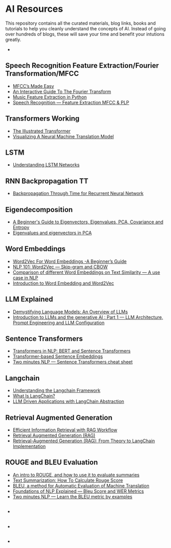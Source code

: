# AI Resources

This repository contains all the curated materials, blog links, books and tutorials to help you cleanly understand the concepts of AI. Instead of going over hundreds of blogs, these will save your time and benefit your intutions greatly.

- <DT><A HREF="">  </A> 

## Speech Recognition Feature Extraction/Fourier Transformation/MFCC
- <DT><A HREF="https://medium.com/@tanveer9812/mfccs-made-easy-7ef383006040"> MFCC’s Made Easy </A> 
- <DT><A HREF="https://betterexplained.com/articles/an-interactive-guide-to-the-fourier-transform/"> An Interactive Guide To The Fourier Transform </A> 
- <DT><A HREF="https://towardsdatascience.com/extract-features-of-music-75a3f9bc265d"> Music Feature Extraction in Python </A> 
- <DT><A HREF="https://jonathan-hui.medium.com/speech-recognition-feature-extraction-mfcc-plp-5455f5a69dd9"> Speech Recognition — Feature Extraction MFCC & PLP </A> 

## Transformers Working
- <DT><A HREF="https://jalammar.github.io/illustrated-transformer/"> The Illustrated Transformer </A> 
- <DT><A HREF="https://jalammar.github.io/visualizing-neural-machine-translation-mechanics-of-seq2seq-models-with-attention/"> Visualizing A Neural Machine Translation Model </A> 

## LSTM 
- <DT><A HREF="https://colah.github.io/posts/2015-08-Understanding-LSTMs/"> Understanding LSTM Networks </A>

## RNN Backpropagation TT
- <DT><A HREF="https://mmuratarat.github.io/2019-02-07/bptt-of-rnn"> Backpropagation Through Time for Recurrent Neural Network </A>

## Eigendecomposition
- <DT><A HREF="https://wiki.pathmind.com/eigenvector"> A Beginner's Guide to Eigenvectors, Eigenvalues, PCA, Covariance and Entropy </A>
- <DT><A HREF="https://towardsdatascience.com/eigenvalues-and-eigenvectors-378e851bf372"> Eigenvalues and eigenvectors in PCA </A>

## Word Embeddings
- <DT><A HREF="https://www.analyticsvidhya.com/blog/2021/07/word2vec-for-word-embeddings-a-beginners-guide/"> Word2Vec For Word Embeddings -A Beginner’s Guide </A>
- <DT><A HREF="https://towardsdatascience.com/nlp-101-word2vec-skip-gram-and-cbow-93512ee24314"> NLP 101: Word2Vec — Skip-gram and CBOW </A>
- <DT><A HREF="https://intellica-ai.medium.com/comparison-of-different-word-embeddings-on-text-similarity-a-use-case-in-nlp-e83e08469c1c"> Comparison of different Word Embeddings on Text Similarity — A use case in NLP </A>
- <DT><A HREF="https://towardsdatascience.com/introduction-to-word-embedding-and-word2vec-652d0c2060fa"> Introduction to Word Embedding and Word2Vec </A>

## LLM Explained
- <DT><A HREF="https://medium.com/data-science-community-srm/demystifying-language-models-an-overview-of-llms-5cbc7600c3f8#:~:text=In%20transformers%2C%20decoding%20is%20the,encoded%20input%20and%20previous%20predictions."> Demystifying Language Models: An Overview of LLMs </A> 
- <DT><A HREF="https://medium.com/@yash9439/introduction-to-llms-and-the-generative-ai-part-1-a946350936fd"> Introduction to LLMs and the generative AI : Part 1 — LLM Architecture, Prompt Engineering and LLM Configuration </A> 

## Sentence Transformers
- <DT><A HREF="https://medium.com/@mroko001/transformers-in-nlp-bert-and-sentence-transformers-3faab61918ea"> Transformers in NLP: BERT and Sentence Transformers </A> 
- <DT><A HREF="https://medium.com/swlh/transformer-based-sentence-embeddings-cd0935b3b1e0"> Transformer-based Sentence Embeddings </A> 
- <DT><A HREF="https://medium.com/nlplanet/two-minutes-nlp-sentence-transformers-cheat-sheet-2e9865083e7a"> Two minutes NLP — Sentence Transformers cheat sheet
 </A> 

## Langchain
- <DT><A HREF="https://medium.com/data-science-in-your-pocket/understanding-the-langchain-framework-2bd57d177dbe"> Understanding the Langchain Framework </A> 
- <DT><A HREF="https://datastax.medium.com/what-is-langchain-b5583de2989a"> What Is LangChain? </A> 
- <DT><A HREF="https://medium.com/@bijit211987/llm-driven-applications-with-langchain-abstraction-4907a32bdfb0#:~:text=LangChain%20is%20an%20open%20source,and%20more%20using%20just%20Python."> LLM Driven Applications with LangChain Abstraction </A> 

## Retrieval Augmented Generation
- <DT><A HREF="https://medium.com/international-school-of-ai-data-science/efficient-information-retrieval-with-rag-workflow-afdfc2619171"> Efficient Information Retrieval with RAG Workflow </A> 
- <DT><A HREF="https://medium.com/@Nirodya_Pussadeniya/retrieval-augmented-generation-rag-a594873b9a96"> Retrieval Augmented Generation (RAG) </A> 
- <DT><A HREF="https://towardsdatascience.com/retrieval-augmented-generation-rag-from-theory-to-langchain-implementation-4e9bd5f6a4f2"> Retrieval-Augmented Generation (RAG): From Theory to LangChain Implementation </A> 

## ROUGE and BLEU Evaluation
- <DT><A HREF="https://medium.com/free-code-camp/what-is-rouge-and-how-it-works-for-evaluation-of-summaries-e059fb8ac840"> An intro to ROUGE, and how to use it to evaluate summaries </A>
- <DT><A HREF="https://medium.com/@eren9677/text-summarization-387836c9e178"> Text Summarization: How To Calculate Rouge Score </A> 
- <DT><A HREF="https://medium.com/@oscararmas_81971/bleu-a-method-for-automatic-evaluation-of-machine-translation-3339e2efb2ff"> BLEU, a method for Automatic Evaluation of Machine Translation </A> 
- <DT><A HREF="https://towardsdatascience.com/foundations-of-nlp-explained-bleu-score-and-wer-metrics-1a5ba06d812b"> Foundations of NLP Explained — Bleu Score and WER Metrics </A>
- <DT><A HREF="https://medium.com/nlplanet/two-minutes-nlp-learn-the-bleu-metric-by-examples-df015ca73a86"> Two minutes NLP — Learn the BLEU metric by examples </A> 

## 
- <DT><A HREF="">  </A>
- <DT><A HREF="">  </A> 
- <DT><A HREF="">  </A> 
